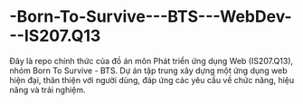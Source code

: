 # -Born-To-Survive---BTS---WebDev---IS207.Q13
Đây là repo chính thức của đồ án môn Phát triển ứng dụng Web (IS207.Q13), nhóm Born To Survive - BTS. Dự án tập trung xây dựng một ứng dụng web hiện đại, thân thiện với người dùng, đáp ứng các yêu cầu về chức năng, hiệu năng và trải nghiệm.
